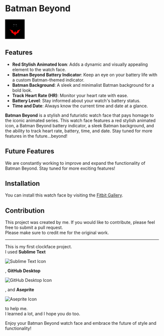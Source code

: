 # Batman Beyond 

![Batman Beyond](beyond.png)

## Features
- **Red Stylish Animated Icon**: Adds a dynamic and visually appealing element to the watch face.
- **Batman Beyond Battery Indicator**: Keep an eye on your battery life with a custom Batman-themed indicator.
- **Batman Background**: A sleek and minimalist Batman background for a bold look.
- **Track Heart Rate (HR)**: Monitor your heart rate with ease.
- **Battery Level**: Stay informed about your watch's battery status.
- **Time and Date**: Always know the current time and date at a glance.

**Batman Beyond** is a stylish and futuristic watch face that pays homage to the iconic animated series. This watch face features a red stylish animated icon, a Batman Beyond battery indicator, a sleek Batman background, and the ability to track heart rate, battery, time, and date. Stay tuned for more features in the future...beyond!

## Future Features
We are constantly working to improve and expand the functionality of Batman Beyond. Stay tuned for more exciting features!

## Installation
You can install this watch face by visiting the [Fitbit Gallery](https://gallery.fitbit.com/details/d6646e43-c8f3-4f99-a87c-335f0c2dc838).

## Contribution
This project was created by me. If you would like to contribute, please feel free to submit a pull request.  
Please make sure to credit me for the original work.

---
This is my first clockface project.  
I used **Sublime Text** 

![Sublime Text Icon](https://upload.wikimedia.org/wikipedia/en/d/d2/Sublime_Text_Logo.png)

, **GitHub Desktop** 

![GitHub Desktop Icon](https://desktop.github.com/images/desktop-icon.svg)

, and **Aseprite** 

![Aseprite Icon](https://www.aseprite.org/assets/img/favicon.png)

 to help me.  
I learned a lot, and I hope you do too.

Enjoy your Batman Beyond watch face and embrace the future of style and functionality!